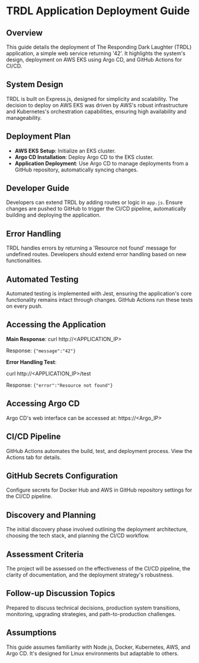 # TRDL Application Deployment Guide

## Overview
This guide details the deployment of The Responding Dark Laughter (TRDL) application, a simple web service returning '42'. It highlights the system's design, deployment on AWS EKS using Argo CD, and GitHub Actions for CI/CD.

## System Design
TRDL is built on Express.js, designed for simplicity and scalability. The decision to deploy on AWS EKS was driven by AWS's robust infrastructure and Kubernetes's orchestration capabilities, ensuring high availability and manageability.

## Deployment Plan
- **AWS EKS Setup**: Initialize an EKS cluster.
- **Argo CD Installation**: Deploy Argo CD to the EKS cluster.
- **Application Deployment**: Use Argo CD to manage deployments from a GitHub repository, automatically syncing changes.

## Developer Guide
Developers can extend TRDL by adding routes or logic in `app.js`. Ensure changes are pushed to GitHub to trigger the CI/CD pipeline, automatically building and deploying the application.

## Error Handling
TRDL handles errors by returning a 'Resource not found' message for undefined routes. Developers should extend error handling based on new functionalities.

## Automated Testing
Automated testing is implemented with Jest, ensuring the application's core functionality remains intact through changes. GitHub Actions run these tests on every push.

## Accessing the Application
**Main Response**:
curl http://<APPLICATION_IP>

Response: `{"message":"42"}`

**Error Handling Test**:

curl http://<APPLICATION_IP>/test

Response: `{"error":"Resource not found"}`

## Accessing Argo CD
Argo CD's web interface can be accessed at:
https://<Argo_IP>


## CI/CD Pipeline
GitHub Actions automates the build, test, and deployment process. View the Actions tab for details.

## GitHub Secrets Configuration
Configure secrets for Docker Hub and AWS in GitHub repository settings for the CI/CD pipeline.

## Discovery and Planning
The initial discovery phase involved outlining the deployment architecture, choosing the tech stack, and planning the CI/CD workflow.

## Assessment Criteria
The project will be assessed on the effectiveness of the CI/CD pipeline, the clarity of documentation, and the deployment strategy's robustness.

## Follow-up Discussion Topics
Prepared to discuss technical decisions, production system transitions, monitoring, upgrading strategies, and path-to-production challenges.

## Assumptions
This guide assumes familiarity with Node.js, Docker, Kubernetes, AWS, and Argo CD. It's designed for Linux environments but adaptable to others.
